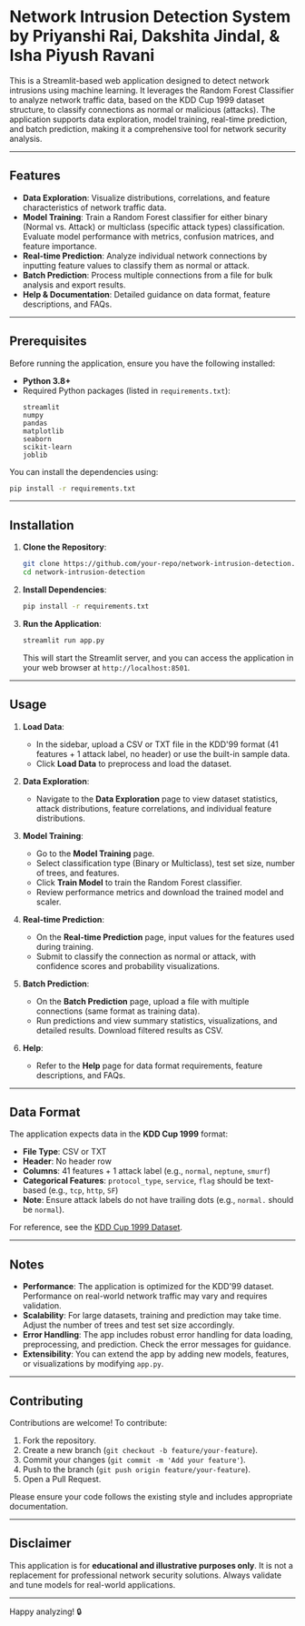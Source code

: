 # Network Intrusion Detection System by Priyanshi Rai, Dakshita Jindal, & Isha Piyush Ravani

This is a Streamlit-based web application designed to detect network intrusions using machine learning. It leverages the Random Forest Classifier to analyze network traffic data, based on the KDD Cup 1999 dataset structure, to classify connections as normal or malicious (attacks). The application supports data exploration, model training, real-time prediction, and batch prediction, making it a comprehensive tool for network security analysis.

---

## Features

- **Data Exploration**: Visualize distributions, correlations, and feature characteristics of network traffic data.
- **Model Training**: Train a Random Forest classifier for either binary (Normal vs. Attack) or multiclass (specific attack types) classification. Evaluate model performance with metrics, confusion matrices, and feature importance.
- **Real-time Prediction**: Analyze individual network connections by inputting feature values to classify them as normal or attack.
- **Batch Prediction**: Process multiple connections from a file for bulk analysis and export results.
- **Help & Documentation**: Detailed guidance on data format, feature descriptions, and FAQs.

---

## Prerequisites

Before running the application, ensure you have the following installed:

- **Python 3.8+**
- Required Python packages (listed in `requirements.txt`):
  ```
  streamlit
  numpy
  pandas
  matplotlib
  seaborn
  scikit-learn
  joblib
  ```

You can install the dependencies using:
```bash
pip install -r requirements.txt
```

---

## Installation

1. **Clone the Repository**:
   ```bash
   git clone https://github.com/your-repo/network-intrusion-detection.git
   cd network-intrusion-detection
   ```

2. **Install Dependencies**:
   ```bash
   pip install -r requirements.txt
   ```

3. **Run the Application**:
   ```bash
   streamlit run app.py
   ```

   This will start the Streamlit server, and you can access the application in your web browser at `http://localhost:8501`.

---

## Usage

1. **Load Data**:
   - In the sidebar, upload a CSV or TXT file in the KDD'99 format (41 features + 1 attack label, no header) or use the built-in sample data.
   - Click **Load Data** to preprocess and load the dataset.

2. **Data Exploration**:
   - Navigate to the **Data Exploration** page to view dataset statistics, attack distributions, feature correlations, and individual feature distributions.

3. **Model Training**:
   - Go to the **Model Training** page.
   - Select classification type (Binary or Multiclass), test set size, number of trees, and features.
   - Click **Train Model** to train the Random Forest classifier.
   - Review performance metrics and download the trained model and scaler.

4. **Real-time Prediction**:
   - On the **Real-time Prediction** page, input values for the features used during training.
   - Submit to classify the connection as normal or attack, with confidence scores and probability visualizations.

5. **Batch Prediction**:
   - On the **Batch Prediction** page, upload a file with multiple connections (same format as training data).
   - Run predictions and view summary statistics, visualizations, and detailed results. Download filtered results as CSV.

6. **Help**:
   - Refer to the **Help** page for data format requirements, feature descriptions, and FAQs.

---

## Data Format

The application expects data in the **KDD Cup 1999** format:
- **File Type**: CSV or TXT
- **Header**: No header row
- **Columns**: 41 features + 1 attack label (e.g., `normal`, `neptune`, `smurf`)
- **Categorical Features**: `protocol_type`, `service`, `flag` should be text-based (e.g., `tcp`, `http`, `SF`)
- **Note**: Ensure attack labels do not have trailing dots (e.g., `normal.` should be `normal`).

For reference, see the [KDD Cup 1999 Dataset](http://kdd.ics.uci.edu/databases/kddcup99/kddcup99.html).

---
## Notes

- **Performance**: The application is optimized for the KDD'99 dataset. Performance on real-world network traffic may vary and requires validation.
- **Scalability**: For large datasets, training and prediction may take time. Adjust the number of trees and test set size accordingly.
- **Error Handling**: The app includes robust error handling for data loading, preprocessing, and prediction. Check the error messages for guidance.
- **Extensibility**: You can extend the app by adding new models, features, or visualizations by modifying `app.py`.

---

## Contributing

Contributions are welcome! To contribute:

1. Fork the repository.
2. Create a new branch (`git checkout -b feature/your-feature`).
3. Commit your changes (`git commit -m 'Add your feature'`).
4. Push to the branch (`git push origin feature/your-feature`).
5. Open a Pull Request.

Please ensure your code follows the existing style and includes appropriate documentation.

---

## Disclaimer

This application is for **educational and illustrative purposes only**. It is not a replacement for professional network security solutions. Always validate and tune models for real-world applications.

---
Happy analyzing! 🔒
